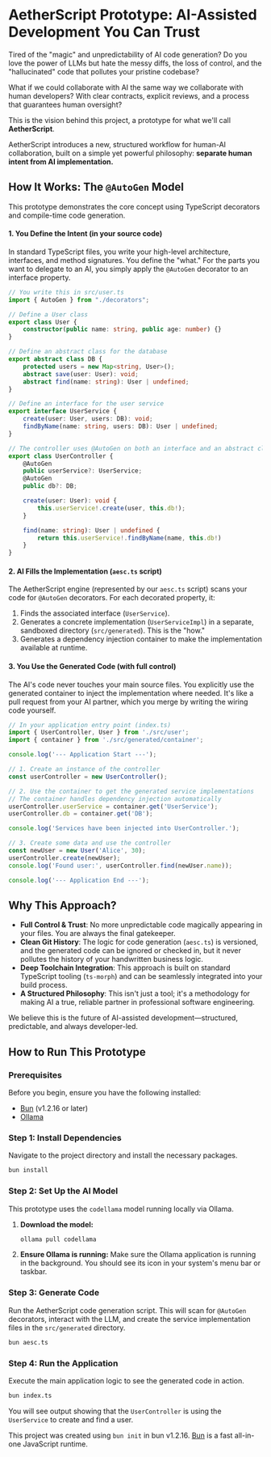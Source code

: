 # AetherScript Prototype: AI-Assisted Development You Can Trust

Tired of the "magic" and unpredictability of AI code generation? Do you love the power of LLMs but hate the messy diffs, the loss of control, and the "hallucinated" code that pollutes your pristine codebase?

What if we could collaborate with AI the same way we collaborate with human developers? With clear contracts, explicit reviews, and a process that guarantees human oversight?

This is the vision behind this project, a prototype for what we'll call **AetherScript**.

AetherScript introduces a new, structured workflow for human-AI collaboration, built on a simple yet powerful philosophy: **separate human intent from AI implementation.**

## How It Works: The `@AutoGen` Model

This prototype demonstrates the core concept using TypeScript decorators and compile-time code generation.

#### 1. You Define the Intent (in your source code)

In standard TypeScript files, you write your high-level architecture, interfaces, and method signatures. You define the "what." For the parts you want to delegate to an AI, you simply apply the `@AutoGen` decorator to an interface property.

```typescript
// You write this in src/user.ts
import { AutoGen } from "./decorators";

// Define a User class
export class User {
    constructor(public name: string, public age: number) {}
}

// Define an abstract class for the database
export abstract class DB {
    protected users = new Map<string, User>();
    abstract save(user: User): void;
    abstract find(name: string): User | undefined;
}

// Define an interface for the user service
export interface UserService {
    create(user: User, users: DB): void;
    findByName(name: string, users: DB): User | undefined;
}

// The controller uses @AutoGen on both an interface and an abstract class
export class UserController {
    @AutoGen
    public userService?: UserService;
    @AutoGen
    public db?: DB;

    create(user: User): void {
        this.userService!.create(user, this.db!);
    }

    find(name: string): User | undefined {
        return this.userService!.findByName(name, this.db!)
    }
}
```

#### 2. AI Fills the Implementation (`aesc.ts` script)

The AetherScript engine (represented by our `aesc.ts` script) scans your code for `@AutoGen` decorators. For each decorated property, it:
1.  Finds the associated interface (`UserService`).
2.  Generates a concrete implementation (`UserServiceImpl`) in a separate, sandboxed directory (`src/generated`). This is the "how."
3.  Generates a dependency injection container to make the implementation available at runtime.

#### 3. You Use the Generated Code (with full control)

The AI's code never touches your main source files. You explicitly use the generated container to inject the implementation where needed. It's like a pull request from your AI partner, which you merge by writing the wiring code yourself.

```typescript
// In your application entry point (index.ts)
import { UserController, User } from './src/user';
import { container } from './src/generated/container';

console.log('--- Application Start ---');

// 1. Create an instance of the controller
const userController = new UserController();

// 2. Use the container to get the generated service implementations
// The container handles dependency injection automatically
userController.userService = container.get('UserService');
userController.db = container.get('DB');

console.log('Services have been injected into UserController.');

// 3. Create some data and use the controller
const newUser = new User('Alice', 30);
userController.create(newUser);
console.log('Found user:', userController.find(newUser.name));

console.log('--- Application End ---');
```

## Why This Approach?

*   **Full Control & Trust**: No more unpredictable code magically appearing in your files. You are always the final gatekeeper.
*   **Clean Git History**: The logic for code generation (`aesc.ts`) is versioned, and the generated code can be ignored or checked in, but it never pollutes the history of your handwritten business logic.
*   **Deep Toolchain Integration**: This approach is built on standard TypeScript tooling (`ts-morph`) and can be seamlessly integrated into your build process.
*   **A Structured Philosophy**: This isn't just a tool; it's a methodology for making AI a true, reliable partner in professional software engineering.

We believe this is the future of AI-assisted development—structured, predictable, and always developer-led.

## How to Run This Prototype

### Prerequisites

Before you begin, ensure you have the following installed:
- [Bun](https://bun.sh/) (v1.2.16 or later)
- [Ollama](https://ollama.com/download)

### Step 1: Install Dependencies

Navigate to the project directory and install the necessary packages.

```bash
bun install
```

### Step 2: Set Up the AI Model

This prototype uses the `codellama` model running locally via Ollama.

1.  **Download the model:**
    ```bash
    ollama pull codellama
    ```

2.  **Ensure Ollama is running:**
    Make sure the Ollama application is running in the background. You should see its icon in your system's menu bar or taskbar.

### Step 3: Generate Code

Run the AetherScript code generation script. This will scan for `@AutoGen` decorators, interact with the LLM, and create the service implementation files in the `src/generated` directory.

```bash
bun aesc.ts
```

### Step 4: Run the Application

Execute the main application logic to see the generated code in action.

```bash
bun index.ts
```

You will see output showing that the `UserController` is using the `UserService` to create and find a user.

This project was created using `bun init` in bun v1.2.16. [Bun](https://bun.sh) is a fast all-in-one JavaScript runtime.
